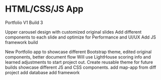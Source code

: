 
# HTML/CSS/JS App

Portfolio V1 Build 3

Upper carousel design with customized original slides
Add different components to each slide and optimize for Performance and UI/UX
Add JS framework build

New Portfolio app to showcase different Bootstrap theme, edited original components, better document flow
  Will use LightHouse scoring info and learned adjustments to start project out.
  Create reusable theme for future builds
  showcase different JS and CSS components.
  add map-app from diff project
  add database
  add framework

